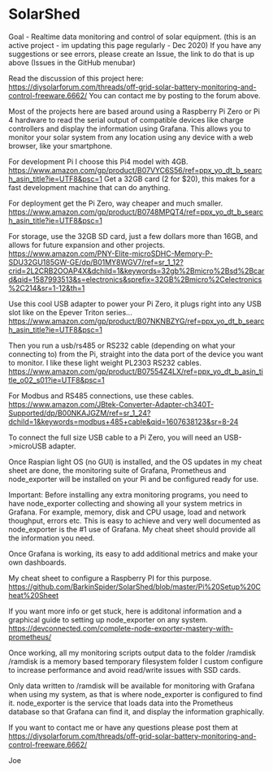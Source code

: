 # SolarShed
Goal - Realtime data monitoring and control of solar equipment.
(this is an active project - im updating this page regularly - Dec 2020)
If you have any suggestions or see errors, please create an Issue, the link to do that is up above (Issues in the GitHub menubar)

Read the discussion of this project here: https://diysolarforum.com/threads/off-grid-solar-battery-monitoring-and-control-freeware.6662/
You can contact me by posting to the forum above. 

Most of the projects here are based around using a Raspberry Pi Zero or Pi 4 hardware to read the serial output of compatible devices like charge controllers and display the information using Grafana. This allows you to monitor your solar system from any location using any device with a web browser, like your smartphone.

For development Pi I choose this Pi4 model with 4GB. https://www.amazon.com/gp/product/B07VYC6S56/ref=ppx_yo_dt_b_search_asin_title?ie=UTF8&psc=1
Get a 32GB card (2 for $20), this makes for a fast development machine that can do anything.

For deployment get the Pi Zero, way cheaper and much smaller. https://www.amazon.com/gp/product/B0748MPQT4/ref=ppx_yo_dt_b_search_asin_title?ie=UTF8&psc=1

For storage, use the 32GB SD card, just a few dollars more than 16GB, and allows for future expansion and other projects.
https://www.amazon.com/PNY-Elite-microSDHC-Memory-P-SDU32GU185GW-GE/dp/B01MY8WGV7/ref=sr_1_12?crid=2L2CRB2OOAP4X&dchild=1&keywords=32gb%2Bmicro%2Bsd%2Bcard&qid=1587993513&s=electronics&sprefix=32GB%2Bmicro%2Celectronics%2C214&sr=1-12&th=1

Use this cool USB adapter to power your Pi Zero, it plugs right into any USB slot like on the Epever Triton series... https://www.amazon.com/gp/product/B07NKNBZYG/ref=ppx_yo_dt_b_search_asin_title?ie=UTF8&psc=1
 
Then you run a usb/rs485 or RS232 cable (depending on what your connecting to) from the Pi, straight into the data port of the device you want to monitor. 
I like these light weight PL2303 RS232 cables.
https://www.amazon.com/gp/product/B07554Z4LX/ref=ppx_yo_dt_b_asin_title_o02_s01?ie=UTF8&psc=1

For Modbus and RS485 connections, use these cables.
https://www.amazon.com/JBtek-Converter-Adapter-ch340T-Supported/dp/B00NKAJGZM/ref=sr_1_24?dchild=1&keywords=modbus+485+cable&qid=1607638123&sr=8-24

To connect the full size USB cable to a Pi Zero, you will need an USB->microUSB adapter.

Once Raspian light OS (no GUI) is installed, and the OS updates in my cheat sheet are done, 
the monitoring suite of Grafana, Prometheus and node_exporter will be installed on your Pi and be configured ready for use.

Important: Before installing any extra monitoring programs, you need to have node_exporter collecting and showing all your system metrics in Grafana. For example, memory, disk and CPU usage, load and network thoughput, errors etc. This is easy to achieve and very well documented as node_exporter is the #1 use of Grafana. My cheat sheet should provide all the information you need.

Once Grafana is working, its easy to add additional metrics and make your own dashboards.

My cheat sheet to configure a Raspberry PI for this purpose.
https://github.com/BarkinSpider/SolarShed/blob/master/Pi%20Setup%20Cheat%20Sheet

If you want more info or get stuck, here is additonal information and a graphical 
guide to setting up node_exporter on any system.
https://devconnected.com/complete-node-exporter-mastery-with-prometheus/

Once working, all my monitoring scripts output data to the folder /ramdisk
/ramdisk is a memory based temporary filesystem folder I custom configure to increase performance and avoid read/write issues with SSD cards.

Only data written to /ramdisk will be available for monitoring with Grafana when using my system, as that is where node_exporter is configured to find it. node_exporter is the service that loads data into the Prometheus database so that Grafana can find it, and display the information graphically. 

If you want to contact me or have any questions please post them at https://diysolarforum.com/threads/off-grid-solar-battery-monitoring-and-control-freeware.6662/

Joe

